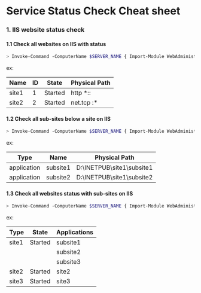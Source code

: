 # Service Status Check Cheat sheet #

### 1. IIS website status check 

#### 1.1 Check all websites on IIS with status

```bash
> Invoke-Command -ComputerName $SERVER_NAME { Import-Module WebAdministration; Get-ChildItem -path IIS:\Sites | Format-Table }
```

ex:

| Name | ID | State | Physical Path |
| ---- | --- | --- | ------------- |
| site1 | 1 | Started | http *:: |
| site2 | 2 | Started | net.tcp :* |


#### 1.2 Check all sub-sites below a site on IIS

```bash
> Invoke-Command -ComputerName $SERVER_NAME { Import-Module WebAdministration; Get-ChildItem -path IIS:\Sites\$WEBSITE_NAME | Format-Table }
```

ex:

| Type | Name | Physical Path |
| ---- | --- | ------------- |
| application | subsite1 | D:\INETPUB\site1\subsite1 |
| application | subsite2 | D:\INETPUB\site1\subsite2 |


#### 1.3 Check all websites status with sub-sites on IIS

```bash
> Invoke-Command -ComputerName $SERVER_NAME { Import-Module WebAdministration; Get-ChildItem -path IIS:\AppPools | Format-Table }
```

ex:

| Type  | State   | Applications |
| ----  | ----    | ------------ |
| site1 | Started | subsite1     |
|       |         | subsite2     |
|       |         | subsite3     |
| site2 | Started | site2        |
| site3 | Started | site3        |




